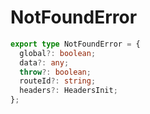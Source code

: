 # NotFoundError

```ts
export type NotFoundError = {
  global?: boolean;
  data?: any;
  throw?: boolean;
  routeId?: string;
  headers?: HeadersInit;
};
```
